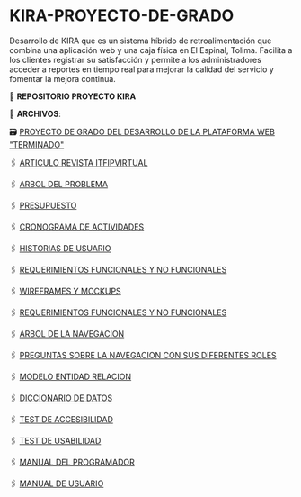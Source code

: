 # KIRA-PROYECTO-DE-GRADO
Desarrollo de KIRA que es un sistema híbrido de retroalimentación que combina una aplicación web y una caja física en El Espinal, Tolima. Facilita a los clientes registrar su satisfacción y permite a los administradores acceder a reportes en tiempo real para mejorar la calidad del servicio y fomentar la mejora continua.

:file_folder: **REPOSITORIO PROYECTO KIRA**

:paperclip: **ARCHIVOS**:

🗃️ [PROYECTO DE GRADO DEL DESARROLLO DE LA PLATAFORMA WEB "TERMINADO"](https://github.com/CamiloDax/KIRA-PROYECTO-DE-GRADO/blob/main/PROYECTO%20DE%20DESARROLLO%20DE%20KIRA.pdf)

🖇️ [ARTICULO REVISTA ITFIPVIRTUAL](https://github.com/CamiloDax/KIRA-PROYECTO-DE-GRADO/blob/main/ArticuloRevistaKIRA.pdf)

🖇️ [ARBOL DEL PROBLEMA](https://github.com/CamiloDax/KIRA-PROYECTO-DE-GRADO/blob/main/ARBOL%20DEL%20PROBLEMA.pdf)

🖇️ [PRESUPUESTO](https://github.com/CamiloDax/KIRA-PROYECTO-DE-GRADO/blob/main/PRESUPUESTO.pdf)

🖇️ [CRONOGRAMA DE ACTIVIDADES](https://github.com/CamiloDax/KIRA-PROYECTO-DE-GRADO/blob/main/CRONOGRAMA%20DE%20ACTIVIDADES.pdf)

🖇️ [HISTORIAS DE USUARIO](https://github.com/CamiloDax/KIRA-PROYECTO-DE-GRADO/blob/main/HISTORIAS%20DE%20USUARIO.pdf)

🖇️ [REQUERIMIENTOS FUNCIONALES Y NO FUNCIONALES](https://github.com/CamiloDax/KIRA-PROYECTO-DE-GRADO/blob/main/REQUERIMIENTOS%20FUNCIONALES%20Y%20NO%20FUNCIONALES.pdf)

🖇️ [WIREFRAMES Y MOCKUPS](https://github.com/CamiloDax/KIRA-PROYECTO-DE-GRADO/blob/main/Wireframes%26Mockups%20KIRA.pdf)

🖇️ [REQUERIMIENTOS FUNCIONALES Y NO FUNCIONALES](https://github.com/CamiloDax/KIRA-PROYECTO-DE-GRADO/blob/main/REQUERIMIENTOS%20FUNCIONALES%20Y%20NO%20FUNCIONALES.pdf)

🖇️ [ARBOL DE LA NAVEGACION](https://github.com/CamiloDax/KIRA-PROYECTO-DE-GRADO/blob/main/ARBOL%20DE%20LA%20NAVEGACION.pdf)

🖇️ [PREGUNTAS SOBRE LA NAVEGACION CON SUS DIFERENTES ROLES](https://github.com/CamiloDax/KIRA-PROYECTO-DE-GRADO/blob/main/PREGUNTAS_DE_LA_NAVEGACION_POR_ROLES%20.pdf)

🖇️ [MODELO ENTIDAD RELACION](https://github.com/CamiloDax/KIRA-PROYECTO-DE-GRADO/blob/main/MODELO%20ENTIDAD%20RELACION.pdf)

🖇️ [DICCIONARIO DE DATOS](https://github.com/CamiloDax/KIRA-PROYECTO-DE-GRADO/blob/main/DICCIONARIO%20DE%20DATOS%20TABLAS%20KIRA.xlsx)

🖇️ [TEST DE ACCESIBILIDAD](https://github.com/CamiloDax/KIRA-PROYECTO-DE-GRADO/blob/main/TEST%20DE%20ACCESIBILIDAD%20KIRA.xlsx)

🖇️ [TEST DE USABILIDAD](https://github.com/CamiloDax/KIRA-PROYECTO-DE-GRADO/blob/main/TEST%20DE%20USABILIDAD%20KIRA.xlsx)

🖇️ [MANUAL DEL PROGRAMADOR](https://github.com/CamiloDax/KIRA-PROYECTO-DE-GRADO/blob/main/MANUAL%20DEL%20PROGRAMADOR%20KIRA.pdf)

🖇️ [MANUAL DE USUARIO](https://github.com/CamiloDax/KIRA-PROYECTO-DE-GRADO/blob/main/MANUAL%20DE%20USUARIO.pdf)
